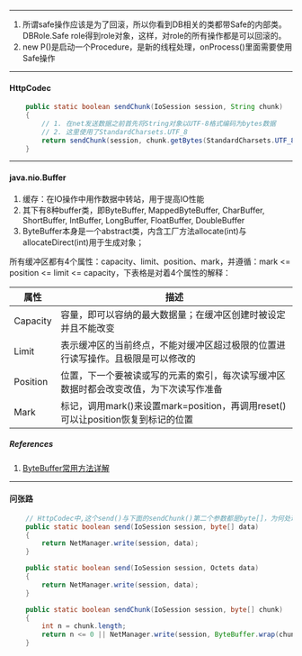 

---

1. 所谓safe操作应该是为了回滚，所以你看到DB相关的类都带Safe的内部类。DBRole.Safe role得到role对象，这样，对role的所有操作都是可以回滚的。
2. new P()是启动一个Procedure，是新的线程处理，onProcess()里面需要使用Safe操作



---

#### HttpCodec



```java
	public static boolean sendChunk(IoSession session, String chunk)
	{
        // 1. 在net发送数据之前首先将String对象以UTF-8格式编码为bytes数据
        // 2. 这里使用了StandardCharsets.UTF_8
		return sendChunk(session, chunk.getBytes(StandardCharsets.UTF_8));
	}
```



---

#### java.nio.Buffer

1. 缓存：在IO操作中用作数据中转站，用于提高IO性能
2. 其下有8种buffer类，即ByteBuffer, MappedByteBuffer, CharBuffer, ShortBuffer, IntBuffer, LongBuffer, FloatBuffer, DoubleBuffer
3. ByteBuffer本身是一个abstract类，内含工厂方法allocate(int)与allocateDirect(int)用于生成对象；



所有缓冲区都有4个属性：capacity、limit、position、mark，并遵循：mark <= position <= limit <= capacity，下表格是对着4个属性的解释：

| 属性     | 描述                                                         |
| -------- | ------------------------------------------------------------ |
| Capacity | 容量，即可以容纳的最大数据量；在缓冲区创建时被设定并且不能改变 |
| Limit    | 表示缓冲区的当前终点，不能对缓冲区超过极限的位置进行读写操作。且极限是可以修改的 |
| Position | 位置，下一个要被读或写的元素的索引，每次读写缓冲区数据时都会改变改值，为下次读写作准备 |
| Mark     | 标记，调用mark()来设置mark=position，再调用reset()可以让position恢复到标记的位置 |



##### References

1. [ByteBuffer常用方法详解](https://blog.csdn.net/u012345283/article/details/38357851)



--------

#### 问张路

```java
	// HttpCodec中,这个send()与下面的sendChunk()第二个参数都是byte[]，为何处理方式不同？
	public static boolean send(IoSession session, byte[] data)
	{
		return NetManager.write(session, data);
	}

	public static boolean send(IoSession session, Octets data)
	{
		return NetManager.write(session, data);
	}

	public static boolean sendChunk(IoSession session, byte[] chunk)
	{
		int n = chunk.length;
		return n <= 0 || NetManager.write(session, ByteBuffer.wrap(chunk, 0, n));
	}
```

